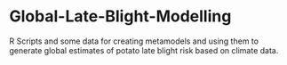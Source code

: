 Global-Late-Blight-Modelling
============================

R Scripts and some data for creating metamodels and using them to generate global estimates of potato late blight risk based on climate data.
